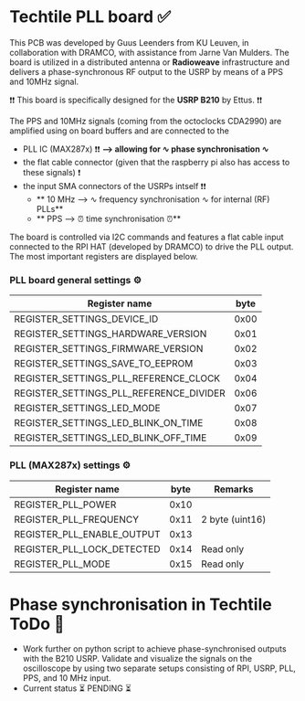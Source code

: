 # Techtile PLL board ✅

This PCB was developed by Guus Leenders from KU Leuven, in collaboration with DRAMCO, with assistance from Jarne Van Mulders. The board is utilized in a distributed antenna or **Radioweave** infrastructure and delivers a phase-synchronous RF output to the USRP by means of a PPS and 10MHz signal. 

❗❗ This board is specifically designed for the **USRP B210** by Ettus. ❗❗

The PPS and 10MHz signals (coming from the octoclocks CDA2990) are amplified using on board buffers and are connected to the
* PLL IC (MAX287x) ❗❗ **--> allowing for ∿ phase synchronisation ∿**
* the flat cable connector (given that the raspberry pi also has access to these signals) ❗
* the input SMA connectors of the USRPs intself ❗❗
  * ** 10 MHz --> ∿ frequency synchronisation ∿ for internal (RF) PLLs**
  * ** PPS --> ⏰ time synchronisation ⏰**

The board is controlled via I2C commands and features a flat cable input connected to the RPI HAT (developed by DRAMCO) to drive the PLL output. The most important registers are displayed below.

###  PLL board general settings ⚙️

|Register name| byte |
|--|--|
|REGISTER_SETTINGS_DEVICE_ID            | 0x00 |
|REGISTER_SETTINGS_HARDWARE_VERSION     | 0x01 |
|REGISTER_SETTINGS_FIRMWARE_VERSION     | 0x02 |
|REGISTER_SETTINGS_SAVE_TO_EEPROM       | 0x03 |
|REGISTER_SETTINGS_PLL_REFERENCE_CLOCK  | 0x04 |
|REGISTER_SETTINGS_PLL_REFERENCE_DIVIDER| 0x06 |
|REGISTER_SETTINGS_LED_MODE             | 0x07 |
|REGISTER_SETTINGS_LED_BLINK_ON_TIME    | 0x08 |
|REGISTER_SETTINGS_LED_BLINK_OFF_TIME   | 0x09 |

###  PLL (MAX287x) settings ⚙️

|Register name| byte | Remarks |
|--|--|--|
|REGISTER_PLL_POWER                     | 0x10 | |
|REGISTER_PLL_FREQUENCY                 | 0x11 | 2 byte (uint16) |
|REGISTER_PLL_ENABLE_OUTPUT             | 0x13 | |
|REGISTER_PLL_LOCK_DETECTED             | 0x14 | Read only |
|REGISTER_PLL_MODE                      | 0x15 | Read only |

# Phase synchronisation in Techtile ToDo 📝
- Work further on python script to achieve phase-synchronised outputs with the B210 USRP. Validate and visualize the signals on the oscilloscope by using two separate setups consisting of RPI, USRP, PLL, PPS, and 10 MHz input.
- Current status ⏳ PENDING ⏳
